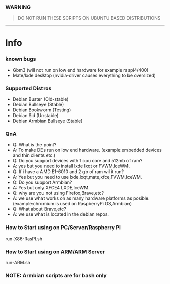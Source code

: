 ### WARNING
> DO NOT RUN THESE SCRIPTS ON UBUNTU BASED DISTRIBUTIONS

---

# Info

### known bugs

* Gbm3 (will not run on low end hardware for example raspi4/400)
* Mate/lxde desktop (nvidia-driver causes everything to be oversized)

### Supported Distros

* Debian Buster (Old-stable)
* Debian Bullseye (Stable)
* Debian Bookworm (Testing)
* Debian Sid (Unstable)
* Debian Armbian Bullseye (Stable)

### QnA

* Q: What is the point?
* A: To make DEs run on low end hardware. (example:embedded devices and thin clients etc.)
* Q: Do you support devices with 1 cpu core and 512mb of ram?
* A: yes but you need to install lxde lxqt or FVWM,IceWM.
* Q: If i have a AMD E1-6010 and 2 gb of ram wil it run?
* A: Yes but you need to use lxde,lxqt,mate,xfce,FVWM,IceWM.
* Q: Do you support Armbian?
* A: Yes but only XFCE4 LXDE,IceWM.
* Q: why are you not using Firefox,Brave,etc?
* A: we use what works on as many hardware platforms as posible. (example:chromium is used on RaspberryPi OS,Armbian)
* Q: What about Brave,etc?
* A: we use what is located in the debian repos.

### How to Start using on PC/Server/Raspberry PI

run-X86-RasPI.sh

### How to Start using on ARM/ARM Server

run-ARM.sh

### NOTE: Armbian scripts are for bash only

